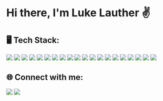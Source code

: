 <h1>Hi there, I'm Luke Lauther ✌️</h1>

<h2>🖥 Tech Stack:</h2>
<div>
  <img src='https://img.shields.io/badge/JavaScript-323330?style=for-the-badge&logo=javascript&logoColor=F7DF1E'/>
  <img src='https://img.shields.io/badge/HTML5-E34F26?style=for-the-badge&logo=html5&logoColor=white'/>
  <img src='https://img.shields.io/badge/CSS3-1572B6?style=for-the-badge&logo=css3&logoColor=white'/>
  <img src='https://img.shields.io/badge/Sass-CC6699?style=for-the-badge&logo=sass&logoColor=white'/>
  <img src='https://img.shields.io/badge/Tailwind_CSS-38B2AC?style=for-the-badge&logo=tailwind-css&logoColor=white'/>
  <img src='https://img.shields.io/badge/TypeScript-007ACC?style=for-the-badge&logo=typescript&logoColor=white'/>
  <img src='https://img.shields.io/badge/React-20232A?style=for-the-badge&logo=react&logoColor=61DAFB'/>
  <img src='https://img.shields.io/badge/React_Router-CA4245?style=for-the-badge&logo=react-router&logoColor=white'/>
  <img src='https://img.shields.io/badge/Redux-593D88?style=for-the-badge&logo=redux&logoColor=white'/>
  <img src='https://img.shields.io/badge/Node.js-339933?style=for-the-badge&logo=nodedotjs&logoColor=white'/>
  <img src='https://img.shields.io/badge/Express.js-000000?style=for-the-badge&logo=express&logoColor=white'/>
  <img src='https://img.shields.io/badge/MongoDB-4EA94B?style=for-the-badge&logo=mongodb&logoColor=white'/> 
  <img src='https://img.shields.io/badge/PostgreSQL-316192?style=for-the-badge&logo=postgresql&logoColor=white'/>
  <img src='https://img.shields.io/badge/Jest-C21325?style=for-the-badge&logo=jest&logoColor=white'/>
  <img src='https://img.shields.io/badge/Webpack-8DD6F9?style=for-the-badge&logo=Webpack&logoColor=white'/>
  <img src='https://img.shields.io/badge/npm-CB3837?style=for-the-badge&logo=npm&logoColor=white'/>
  <img src='https://img.shields.io/badge/GIT-E44C30?style=for-the-badge&logo=git&logoColor=white'/>
  <img src='https://img.shields.io/badge/Postman-FF6C37?style=for-the-badge&logo=Postman&logoColor=white'/>
  <img src='https://img.shields.io/badge/VSCode-0078D4?style=for-the-badge&logo=visual%20studio%20code&logoColor=white'/>
  <img src='https://img.shields.io/badge/mac%20os-000000?style=for-the-badge&logo=apple&logoColor=white'/>
</div>

<!-- <img src='https://github-readme-stats.vercel.app/api/top-langs/?username=lukelauther'/> -->
<h2>🌐 Connect with me:</h2>
<div>
  <a href='https://medium.com/@lukelauther1'><img src='https://img.shields.io/badge/Medium-12100E?style=for-the-badge&logo=medium&logoColor=white'/></a>
  <a href='https://www.linkedin.com/in/lukelauther/'><img src='https://img.shields.io/badge/LinkedIn-0077B5?style=for-the-badge&logo=linkedin&logoColor=white'/></a>
</div>

<!--
**lukelauther/lukelauther** is a ✨ _special_ ✨ repository because its `README.md` (this file) appears on your GitHub profile.

Here are some ideas to get you started:

- 🔭 I’m currently working on ...
- 🌱 I’m currently learning ...
- 👯 I’m looking to collaborate on ...
- 🤔 I’m looking for help with ...
- 💬 Ask me about ...
- 📫 How to reach me: ...
- 😄 Pronouns: ...
- ⚡ Fun fact: ...
-->
